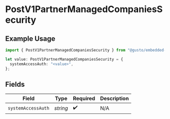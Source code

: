 # PostV1PartnerManagedCompaniesSecurity

## Example Usage

```typescript
import { PostV1PartnerManagedCompaniesSecurity } from "@gusto/embedded-api/models/operations/postv1partnermanagedcompanies.js";

let value: PostV1PartnerManagedCompaniesSecurity = {
  systemAccessAuth: "<value>",
};
```

## Fields

| Field              | Type               | Required           | Description        |
| ------------------ | ------------------ | ------------------ | ------------------ |
| `systemAccessAuth` | *string*           | :heavy_check_mark: | N/A                |